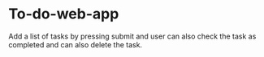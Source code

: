 # To-do-web-app
Add a list of tasks by pressing submit and user can also check the task as completed and can also delete the task.

